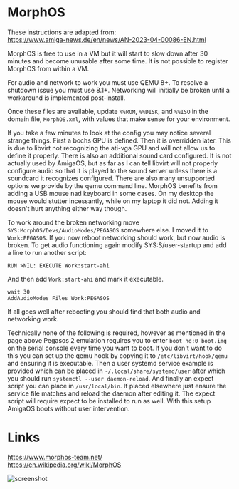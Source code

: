 # MorphOS

These instructions are adapted from:  
https://www.amiga-news.de/en/news/AN-2023-04-00086-EN.html  
  
MorphOS is free to use in a VM but it will start to slow down after 30 minutes and become unusable after some time. It is not possible to register MorphOS from within a VM.  

For audio and network to work you must use QEMU 8+. To resolve a shutdown issue you must use 8.1+. Networking will initially be broken until a workaround is implemented post-install.
  
Once these files are available, update `%%ROM`, `%%DISK`, and `%%ISO` in the domain file, `MorphOS.xml`, with values that make sense for your environment.  
  
If you take a few minutes to look at the config you may notice several strange things. First a bochs GPU is defined. Then it is overridden later. This is due to libvirt not recognizing the ati-vga GPU and will not allow us to define it properly. There is also an additional sound card configured. It is not actually used by AmigaOS, but as far as I can tell libvirt will not properly configure audio so that it is played to the sound server unless there is a soundcard it recognizes configured. There are also many unsupported options we provide by the qemu command line.  MorphOS benefits from adding a USB mouse nad keyboard in some cases. On my desktop the mouse would stutter incessantly, while on my laptop it did not. Adding it doesn't hurt anything either way though.

To work around the broken networking move `SYS:MorphOS/Devs/AudioModes/PEGASOS` somewhere else. I moved it to `Work:PEGASOS`. If you now reboot networking should work, but now audio is broken. To get audio functioning again modify SYS:S/user-startup and add a line to run another script:
```
RUN >NIL: EXECUTE Work:start-ahi
```

And then add `Work:start-ahi` and mark it executable.
```
wait 30
AddAudioModes Files Work:PEGASOS
```

If all goes well after rebooting you should find that both audio and networking work.  
  
Technically none of the following is required, however as mentioned in the page above Pegasos 2 emulation requires you to enter `boot hd:0 boot.img` on the serial console every time you want to boot. If you don't want to do this you can set up the qemu hook by copying it to `/etc/libvirt/hook/qemu` and ensuring it is executable. Then a user systemd service example is provided which can be placed in `~/.local/share/systemd/user` after which you should run `systemctl --user daemon-reload`. And finally an expect script you can place in `/usr/local/bin`. If placed elsewhere just ensure the service file matches and reload the daemon after editing it. The expect script will require expect to be installed to run as well. With this setup AmigaOS boots without user intervention. 
  
# Links
https://www.morphos-team.net/  
https://en.wikipedia.org/wiki/MorphOS
  
![screenshot](https://github.com/jmontleon/libvirt-configs/blob/main/MorphOS/screenshot.png?raw=true)
